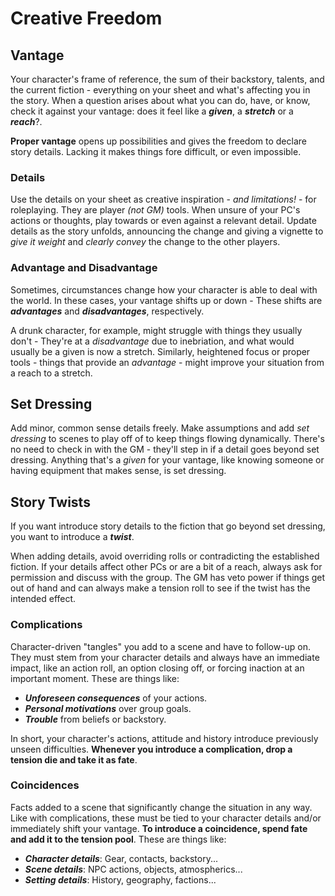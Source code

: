 # Creative Freedom

## Vantage

Your character's frame of reference, the sum of their backstory, talents, and the current fiction - everything on your sheet and what's affecting you in the story. When a question arises about what you can do, have, or know, check it against your vantage: does it feel like a **_given_**, a **_stretch_** or a **_reach_**?.

**Proper vantage** opens up possibilities and gives the freedom to declare story details. Lacking it makes things fore difficult, or even impossible.

### Details

Use the details on your sheet as creative inspiration - _and limitations!_ - for roleplaying. They are player _(not GM)_ tools. When unsure of your PC's actions or thoughts, play towards or even against a relevant detail. Update details as the story unfolds, announcing the change and giving a vignette to _give it weight_ and _clearly convey_ the change to the other players.

### Advantage and Disadvantage

Sometimes, circumstances change how your character is able to deal with the world. In these cases, your vantage shifts up or down - These shifts are **_advantages_** and **_disadvantages_**, respectively.

A drunk character, for example, might struggle with things they usually don't - They're at a _disadvantage_ due to inebriation, and what would usually be a given is now a stretch. Similarly, heightened focus or proper tools - things that provide an _advantage_ - might improve your situation from a reach to a stretch.

## Set Dressing

Add minor, common sense details freely. Make assumptions and add _set dressing_ to scenes to play off of to keep things flowing dynamically. There's no need to check in with the GM - they'll step in if a detail goes beyond set dressing. Anything that's a _given_ for your vantage, like knowing someone or having equipment that makes sense, is set dressing.

## Story Twists

If you want introduce story details to the fiction that go beyond set dressing, you want to introduce a **_twist_**.

When adding details, avoid overriding rolls or contradicting the established fiction. If your details affect other PCs or are a bit of a reach, always ask for permission and discuss with the group. The GM has veto power if things get out of hand and can always make a tension roll to see if the twist has the intended effect.

### Complications

Character-driven "tangles" you add to a scene and have to follow-up on. They must stem from your character details and always have an immediate impact, like an action roll, an option closing off, or forcing inaction at an important moment. These are things like:

- **_Unforeseen consequences_** of your actions.
- **_Personal motivations_** over group goals.
- **_Trouble_** from beliefs or backstory.

In short, your character's actions, attitude and history introduce previously unseen difficulties. **Whenever you introduce a complication, drop a tension die and take it as fate**.

### Coincidences

Facts added to a scene that significantly change the situation in any way. Like with complications, these must be tied to your character details and/or immediately shift your vantage. **To introduce a coincidence, spend fate and add it to the tension pool**. These are things like:

- **_Character details_**: Gear, contacts, backstory...
- **_Scene details_**: NPC actions, objects, atmospherics...
- **_Setting details_**: History, geography, factions...
